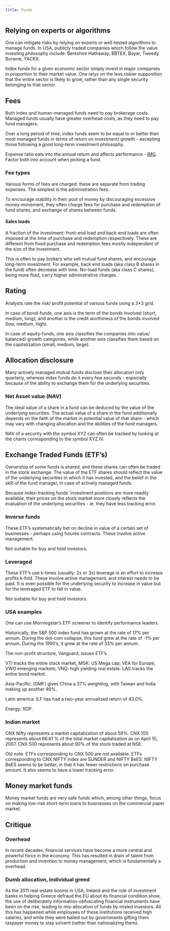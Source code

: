```yaml
---
title: Funds
---  
```


## Relying on experts or algorithms

One can mitigate risks by relying on experts or well-tested algorithms to manage funds. In USA, publicly traded companies which follow the value investing philosophy include: Berkshire Hathaway, BBTEX, Boyar, Tweedy Borwne, YACKX.

Index funds for a given economic sector simply invest in major companies in proportion to their market value. One relys on the less riskier supposition that the entire sector is likely to grow, rather than any single security belonging to that sector.

## Fees

Both index and human-managed funds need to pay brokerage costs. Managed funds usually have greater overhead costs, as they need to pay fund managers.

Over a long period of time, index funds seem to be equal to or better than most managed funds in terms of return on investment/ growth - excepting those following a good long-term investment philosophy.

Expense ratio eats into the annual return and affects performance - [IMG](https://i.imgur.com/vxtrHve.jpg). Factor both into account when picking a fund.

### Fee types

Various forms of fees are charged: these are separate from trading expenses. The simplest is the administration fees.

To encourage stability in their pool of money by discouraging excessive money-movement, they often charge fees for purchase and redemption of fund shares, and exchange of shares between funds.

#### Sales loads

A fraction of the investment: front-end load and back-end loads are often imposed at the time of purchase and redemption respectively. These are different from fixed purchase and redemption fees mostly independent of the size of the investment.

This is often to pay brokers who sell mutual fund shares, and encourage long-term investment. For example, back end loads (aka class B shares in the fund) often decrease with time. No-load funds (aka class C shares), being more fluid, carry higher administrative charges.

## Rating

Analysts rate the risk/ profit potential of various funds using a 3*3 grid.

In case of bond-funds, one axis is the term of the bonds involved (short, medium, long); and another is the credit worthiness of the bonds involved (low, medium, high).

In case of equity-funds, one axis classifies the companies into value/ balanced/ growth categories, while another axis classifies them based on the capitalization (small, medium, large).

## Allocation disclosure

Many actively managed mutual funds disclose their allocation only quarterly, whereas index funds do it every few seconds - especially because of the ability to exchange them for the underlying securities.

### Net Asset value (NAV)

The ideal value of a share in a fund can be deduced by the value of the underlying securities. The actual value of a share in the fund additionally depends on the faith of the market in potential value of that share - which may vary with changing allocation and the abilities of the fund managers.

NAV of a security with the symbol XYZ can often be tracked by looking at the charts corresponding to the symbol XYZ.IV.

## Exchange Traded Funds (ETF’s)

Ownership of some funds is shared, and these shares can often be traded in the stock exchange. The value of the ETF shares should reflect the value of the underlying securities in which it has invested, and the belief in the skill of the fund manager, in case of actively managed funds.

Because index-tracking funds’ investment positions are more readily available, their prices on the stock market more closely reflects the evaluation of the underlying securities - ie. they have less tracking error.

### Inverse funds

These ETF’s systematically bet on decline in value of a certain set of businesses - perhaps using futures contracts. These involve active management.

Not suitable for buy and hold investors.

### Leveraged

These ETF’s use k-times (usually: 2x or 3x) leverage in an effort to increase profits k-fold. These involve active management, and interest needs to be paid. It is even possible for the underlying security to increase in value but for the leveraged ETF to fall in value.

Not suitable for buy and hold investors.

### USA examples

One can use Morningstar’s ETF screener to identify performance leaders.

Historically, the S&P 500 index fund has grown at the rate of 17% per annum. During the dot-com collapse, this fund grew at the rate of -1% per annum. During the 1990’s, it grew at the rate of 33% per annum.

The non-profit structure, Vanguard, issues ETF’s.

VTI tracks the entire stock market, MGK: US Mega cap; VEA for Europe; VWO emerging markets; VNQ: high yielding real estate. LAG tracks the entire bond market.

Asia-Pacific: (GMF) gives China a 37% weighting, with Taiwan and India making up another 46%.

Latin america: ILF has had a two-year annualized return of 43.0%.

Energy: XOP.

### Indian market

CNX Nifty represents a market capitalization of about 59%. CNX 100 represents about 66.61 % of the total market capitalization as on April 10, 2007. CNX 500 represents about 90% of the stock traded at NSE.

Old note: ETFs corresponding to CNX 500 are not available. ETFs corresponding to CNX NIFTY index are SUNDER and NIFTY BeES. NIFTY BeES seems to be better, in that it has fewer restrictions on purchase amount. It also seems to have a lower tracking error.

## Money market funds

Money market funds are very safe funds which, among other things, focus on making low-risk short-term loans to businesses on the commercial paper market.

## Critique

### Overhead

In recent decades, financial services have become a more central and powerful force in the economy. This has resulted in drain of talent from production and invention to money management, which is fundamentally a overhead.

### Dumb allocation, individual greed

As the 2011 real-estate booms in USA, Ireland and the role of investment banks in helping Greece defraud the EU about its financial condition show, the use of deliberately information-obfuscating financial instruments have been on the rise, leading to mis-allocation of funds by misled investors. All this has happened while employees of these institutions received high salaries, and while they were bailed out by governments gifting them taxpayer money to stay solvent (rather than nationalizing them).